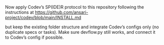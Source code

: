 Now apply Codev’s SP(IDE)R protocol to this repository following the instructions at
https://github.com/ansari-project/codev/blob/main/INSTALL.md

but keep the existing folder structure and integrate Codev’s configs only (no duplicate specs or tasks).
Make sure devflow.py still works, and connect it to Codev’s config if possible.